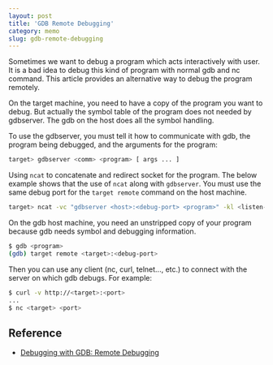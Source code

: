 ```yaml
---
layout: post
title: 'GDB Remote Debugging'
category: memo
slug: gdb-remote-debugging
---
```

Sometimes we want to debug a program which acts interactively with user. It is
a bad idea to debug this kind of program with normal gdb and nc command. This
article provides an alternative way to debug the program remotely.

On the target machine, you need to have a copy of the program you want to debug.
But actually the symbol table of the program does not needed by gdbserver. The
gdb on the host does all the symbol handling.

To use the gdbserver, you must tell it how to communicate with gdb, the program
being debugged, and the arguments for the program:

```bash
target> gdbserver <comm> <program> [ args ... ]
```

Using `ncat` to concatenate and redirect socket for the program. The below
example shows that the use of `ncat` along with `gdbserver`. You must use
the same debug port for the `target remote` command on the host machine.

```bash
target> ncat -vc "gdbserver <host>:<debug-port> <program>" -kl <listen-port>
```

On the gdb host machine, you need an unstripped copy of your program because gdb
needs symbol and debugging information.

```bash
$ gdb <program>
(gdb) target remote <target>:<debug-port>
```

Then you can use any client (nc, curl, telnet..., etc.) to connect with the
server on which gdb debugs. For example:

```bash
$ curl -v http://<target>:<port>
...
$ nc <target> <port>
```

## Reference

-  [Debugging with GDB: Remote Debugging](http://davis.lbl.gov/Manuals/GDB/gdb_17.html)
